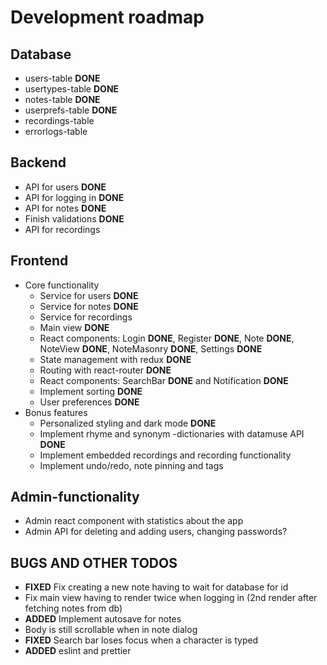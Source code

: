 # Development roadmap

## Database

- users-table **DONE**
- usertypes-table **DONE**
- notes-table **DONE**
- userprefs-table **DONE**
- recordings-table
- errorlogs-table

## Backend

- API for users **DONE**
- API for logging in **DONE**
- API for notes **DONE**
- Finish validations **DONE**
- API for recordings

## Frontend

- Core functionality
  - Service for users **DONE**
  - Service for notes **DONE**
  - Service for recordings
  - Main view **DONE**
  - React components: Login **DONE**, Register **DONE**, Note **DONE**, NoteView **DONE**, NoteMasonry **DONE**, Settings **DONE**
  - State management with redux **DONE**
  - Routing with react-router **DONE**
  - React components: SearchBar **DONE** and Notification **DONE**
  - Implement sorting **DONE**
  - User preferences **DONE**
- Bonus features
  - Personalized styling and dark mode **DONE**
  - Implement rhyme and synonym -dictionaries with datamuse API **DONE**
  - Implement embedded recordings and recording functionality
  - Implement undo/redo, note pinning and tags

## Admin-functionality

- Admin react component with statistics about the app
- Admin API for deleting and adding users, changing passwords?

## BUGS AND OTHER TODOS

- **FIXED** Fix creating a new note having to wait for database for id
- Fix main view having to render twice when logging in (2nd render after fetching notes from db)
- **ADDED** Implement autosave for notes
- Body is still scrollable when in note dialog
- **FIXED** Search bar loses focus when a character is typed
- **ADDED** eslint and prettier
